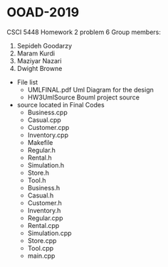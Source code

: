# OOAD-2019
 CSCI 5448 Homework 2 problem 6
 Group members:
1. Sepideh Goodarzy
2. Maram Kurdi
3. Maziyar Nazari
4. Dwight Browne

 * File list
   - UMLFINAL.pdf   Uml Diagram for the design
   - HW3UmlSource   Bouml project source
 * source located in Final Codes
    - Business.cpp    
    - Casual.cpp      
    - Customer.cpp    
    - Inventory.cpp   
    - Makefile        
    - Regular.h      
    - Rental.h       
    - Simulation.h    
    - Store.h         
    - Tool.h
    - Business.h      
    - Casual.h        
    - Customer.h      
    - Inventory.h    
    - Regular.cpp     
    - Rental.cpp      
    - Simulation.cpp  
    - Store.cpp       
    - Tool.cpp        
    - main.cpp

